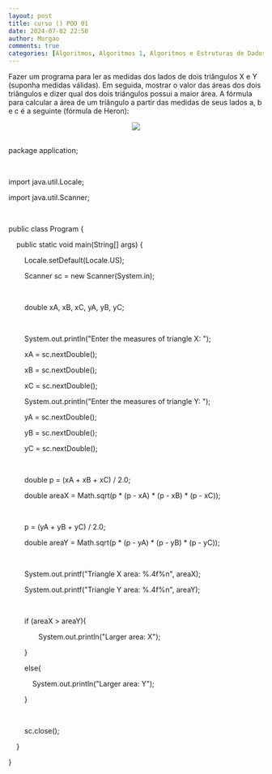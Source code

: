 ```yaml
---
layout: post
title: curso () POO 01
date: 2024-07-02 22:50
author: Morgao
comments: true
categories: [Algoritmos, Algoritmos 1, Algoritmos e Estruturas de Dados, JAVA, Linguagem JAVA, POO, Programação, Programação Orientada a Objetos]
---
```

<p>Fazer um programa para ler as medidas dos lados de dois triângulos X e Y (suponha medidas
válidas). Em seguida, mostrar o valor das áreas dos dois triângulos e dizer qual dos dois triângulos
possui a maior área.
A fórmula para calcular a área de um triângulo a partir das medidas de seus lados a, b e c é a
seguinte (fórmula de Heron):</p><p></p><div class="separator" style="clear: both; text-align: center;"><a href="https://blogger.googleusercontent.com/img/b/R29vZ2xl/AVvXsEgCoiQ3iasKGBUvvv3r9Jqjx5PdLVYBmeIO59317cdUFPdAfQL2SCaXgQD66YqaXEeyh4wPr83S05FERHl9HnBno8EcTDFJwSPVATffSGUbeiYLnvloFH7JCpY-G527TPhiaAB0J2UoIjg/" style="margin-left: 1em; margin-right: 1em;"><img data-original-height="375" data-original-width="1125" src="https://blogger.googleusercontent.com/img/b/R29vZ2xl/AVvXsEgCoiQ3iasKGBUvvv3r9Jqjx5PdLVYBmeIO59317cdUFPdAfQL2SCaXgQD66YqaXEeyh4wPr83S05FERHl9HnBno8EcTDFJwSPVATffSGUbeiYLnvloFH7JCpY-G527TPhiaAB0J2UoIjg/s16000/image.png" /></a></div><br /><p></p><p>package application;</p><p><br /></p><p>import java.util.Locale;</p><p>import java.util.Scanner;</p><p><br /></p><p>public class Program {</p><p>&nbsp; &nbsp; public static void main(String[] args) {&nbsp; &nbsp; &nbsp; &nbsp;&nbsp;</p><p>&nbsp; &nbsp; &nbsp; &nbsp; Locale.setDefault(Locale.US);</p><p>&nbsp; &nbsp; &nbsp; &nbsp; Scanner sc = new Scanner(System.in);</p><p>&nbsp; &nbsp; &nbsp; &nbsp;&nbsp;</p><p>&nbsp; &nbsp; &nbsp; &nbsp; double xA, xB, xC, yA, yB, yC;</p><p>&nbsp; &nbsp; &nbsp; &nbsp;&nbsp;</p><p>&nbsp; &nbsp; &nbsp; &nbsp; System.out.println("Enter the measures of triangle X: ");&nbsp;</p><p>&nbsp; &nbsp; &nbsp; &nbsp; xA = sc.nextDouble();</p><p>&nbsp; &nbsp; &nbsp; &nbsp; xB = sc.nextDouble();</p><p>&nbsp; &nbsp; &nbsp; &nbsp; xC = sc.nextDouble();</p><p>&nbsp; &nbsp; &nbsp; &nbsp; System.out.println("Enter the measures of triangle Y: ");</p><p>&nbsp; &nbsp; &nbsp; &nbsp; yA = sc.nextDouble();</p><p>&nbsp; &nbsp; &nbsp; &nbsp; yB = sc.nextDouble();</p><p>&nbsp; &nbsp; &nbsp; &nbsp; yC = sc.nextDouble();</p><p>&nbsp; &nbsp; &nbsp;&nbsp;</p><p>&nbsp; &nbsp; &nbsp; &nbsp; double p = (xA + xB + xC) / 2.0;</p><p>&nbsp; &nbsp; &nbsp; &nbsp; double areaX = Math.sqrt(p * (p - xA) * (p - xB) * (p - xC));</p><p>&nbsp; &nbsp; &nbsp; &nbsp;&nbsp;</p><p>&nbsp; &nbsp; &nbsp; &nbsp; p = (yA + yB + yC) / 2.0;</p><p>&nbsp; &nbsp; &nbsp; &nbsp; double areaY = Math.sqrt(p * (p - yA) * (p - yB) * (p - yC));</p><p>&nbsp; &nbsp; &nbsp; &nbsp;&nbsp;</p><p>&nbsp; &nbsp; &nbsp; &nbsp; System.out.printf("Triangle X area: %.4f%n", areaX);</p><p>&nbsp; &nbsp; &nbsp; &nbsp; System.out.printf("Triangle Y area: %.4f%n", areaY);</p><p>&nbsp; &nbsp; &nbsp; &nbsp;&nbsp;</p><p>&nbsp; &nbsp; &nbsp; &nbsp; if (areaX &gt; areaY){</p><p>&nbsp; &nbsp; &nbsp; &nbsp; &nbsp; &nbsp; &nbsp; &nbsp;System.out.println("Larger area: X");</p><p>&nbsp; &nbsp; &nbsp; &nbsp; }</p><p>&nbsp; &nbsp; &nbsp; &nbsp; else{</p><p>&nbsp; &nbsp; &nbsp; &nbsp; &nbsp; &nbsp; System.out.println("Larger area: Y");</p><p>&nbsp; &nbsp; &nbsp; &nbsp; }</p><p>&nbsp; &nbsp; &nbsp; &nbsp;&nbsp;</p><p>&nbsp; &nbsp; &nbsp; &nbsp; sc.close();</p><p>&nbsp; &nbsp; }</p><p>}</p><div><br /></div>
